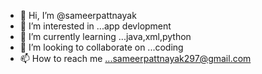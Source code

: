 - 👋 Hi, I’m @sameerpattnayak
- 👀 I’m interested in ...app devlopment
- 🌱 I’m currently learning ...java,xml,python
- 💞️ I’m looking to collaborate on ...coding
- 📫 How to reach me ...sameerpattnayak297@gmail.com

<!---
sameerpattnayak/sameerpattnayak is a ✨ special ✨ repository because its `README.md` (this file) appears on your GitHub profile.
You can click the Preview link to take a look at your changes.
--->
